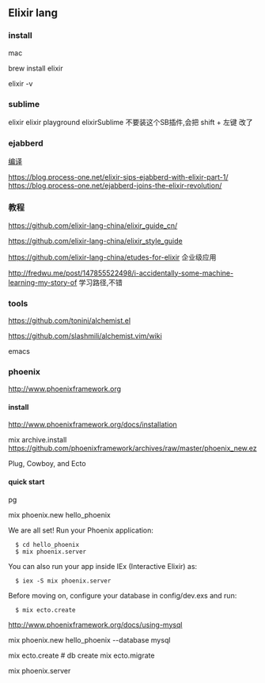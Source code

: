 Elixir lang
-----

### install

mac

brew install elixir


elixir -v

### sublime

elixir
elixir playground
elixirSublime 不要装这个SB插件,会把 shift + 左键 改了


### ejabberd

[编译](https://docs.ejabberd.im/developer/extending-ejabberd/elixir/)

https://blog.process-one.net/elixir-sips-ejabberd-with-elixir-part-1/
https://blog.process-one.net/ejabberd-joins-the-elixir-revolution/


### 教程

https://github.com/elixir-lang-china/elixir_guide_cn/

https://github.com/elixir-lang-china/elixir_style_guide

https://github.com/elixir-lang-china/etudes-for-elixir  企业级应用

http://fredwu.me/post/147855522498/i-accidentally-some-machine-learning-my-story-of 学习路径,不错

### tools

https://github.com/tonini/alchemist.el

https://github.com/slashmili/alchemist.vim/wiki

emacs

### phoenix

http://www.phoenixframework.org

#### install

  http://www.phoenixframework.org/docs/installation

  mix archive.install https://github.com/phoenixframework/archives/raw/master/phoenix_new.ez

  Plug, Cowboy, and Ecto


#### quick start

  pg

  mix phoenix.new hello_phoenix

  We are all set! Run your Phoenix application:

      $ cd hello_phoenix
      $ mix phoenix.server

  You can also run your app inside IEx (Interactive Elixir) as:

      $ iex -S mix phoenix.server

  Before moving on, configure your database in config/dev.exs and run:

      $ mix ecto.create

  http://www.phoenixframework.org/docs/using-mysql

  mix phoenix.new hello_phoenix --database mysql

  mix ecto.create # db create
  mix ecto.migrate

  mix phoenix.server
